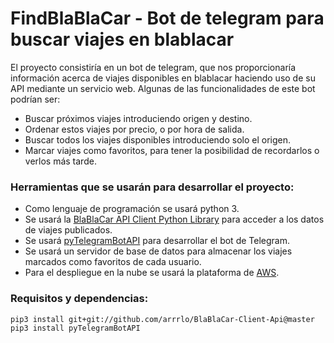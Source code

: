 # FindBlaBlaCar - Bot de telegram para buscar viajes en blablacar

El proyecto consistiría en un bot de telegram, que nos proporcionaría información acerca de viajes disponibles en blablacar haciendo uso de su API mediante un servicio web. Algunas de las funcionalidades de este bot podrían ser:
- Buscar próximos viajes introduciendo origen y destino.
- Ordenar estos viajes por precio, o por hora de salida.
- Buscar todos los viajes disponibles introduciendo solo el origen.
- Marcar viajes como favoritos, para tener la posibilidad de recordarlos o verlos más tarde.

### Herramientas que se usarán para desarrollar el proyecto:

- Como lenguaje de programación se usará python 3.
- Se usará la [BlaBlaCar API Client Python Library](https://github.com/arrrlo/BlaBlaCar-Client-Api) para acceder a los datos de viajes publicados.
- Se usará [pyTelegramBotAPI](https://github.com/eternnoir/pyTelegramBotAPI) para desarrollar el bot de Telegram.
- Se usará un servidor de base de datos para almacenar los viajes marcados como favoritos de cada usuario.
- Para el despliegue en la nube se usará la plataforma de [AWS](https://aws.amazon.com/es/).

### Requisitos y dependencias:

~~~
pip3 install git+git://github.com/arrrlo/BlaBlaCar-Client-Api@master
pip3 install pyTelegramBotAPI
~~~
